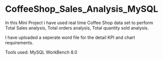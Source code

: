 # CoffeeShop_Sales_Analysis_MySQL

In this Mini Project i have used real time Coffee Shop data set to perform 
Total Sales analysis, Total orders analysis, Total quantity sold analysis.

I have uploaded a seperate word file for the detail KPI and chart requirements.  

Tools used: MySQL WorkBench 8.0
